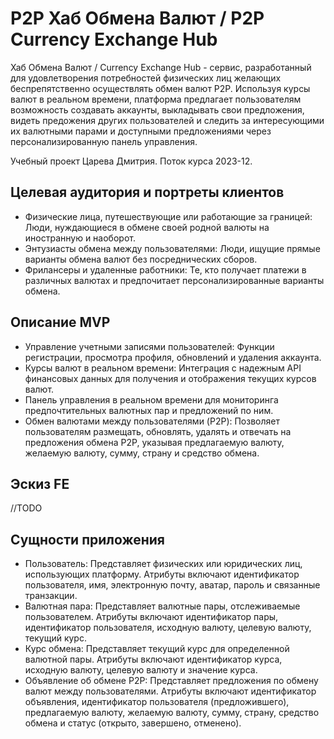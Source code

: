 # P2P Хаб Обмена Валют / P2P Currency Exchange Hub

Хаб Обмена Валют / Currency Exchange Hub - сервис, разработанный для удовлетворения потребностей физических лиц желающих
беспрепятственно осуществлять обмен валют P2P. Используя курсы валют в реальном времени, платформа предлагает
пользователям возможность создавать аккаунты, выкладывать свои предложения, видеть предожения
других пользователей и следить за интересующими их валютными парами и доступными предложениями через персонализированную
панель управления.

Учебный проект Царева Дмитрия.
Поток курса 2023-12.

## Целевая аудитория и портреты клиентов

* Физические лица, путешествующие или работающие за границей: Люди, нуждающиеся в обмене своей родной валюты на
  иностранную и наоборот.
* Энтузиасты обмена между пользователями: Люди, ищущие прямые варианты обмена валют без посреднических сборов.
* Фрилансеры и удаленные работники: Те, кто получает платежи в различных валютах и предпочитает персонализированные
  варианты обмена.

## Описание MVP

* Управление учетными записями пользователей: Функции регистрации, просмотра профиля, обновлений и удаления аккаунта.
* Курсы валют в реальном времени: Интеграция с надежным API финансовых данных для получения и отображения текущих курсов
  валют.
* Панель управления в реальном времени для мониторинга предпочтительных валютных пар и предложений по ним.
* Обмен валютами между пользователями (P2P): Позволяет пользователям размещать, обновлять, удалять и отвечать на
  предложения обмена P2P, указывая предлагаемую валюту, желаемую валюту, сумму, страну и средство обмена.

## Эскиз FE

//TODO

## Сущности приложения

* Пользователь: Представляет физических или юридических лиц, использующих платформу. Атрибуты включают идентификатор
  пользователя, имя, электронную почту, аватар, пароль и связанные транзакции.
* Валютная пара: Представляет валютные пары, отслеживаемые пользователем. Атрибуты включают идентификатор пары,
  идентификатор пользователя, исходную валюту, целевую валюту, текущий курс.
* Курс обмена: Представляет текущий курс для определенной валютной пары. Атрибуты включают идентификатор курса, исходную
  валюту, целевую валюту и значение курса.
* Объявление об обмене P2P: Представляет предложения по обмену валют между пользователями. Атрибуты включают
  идентификатор объявления, идентификатор пользователя (предложившего), предлагаемую валюту, желаемую валюту, сумму,
  страну, средство обмена и статус (открыто, завершено, отменено).



